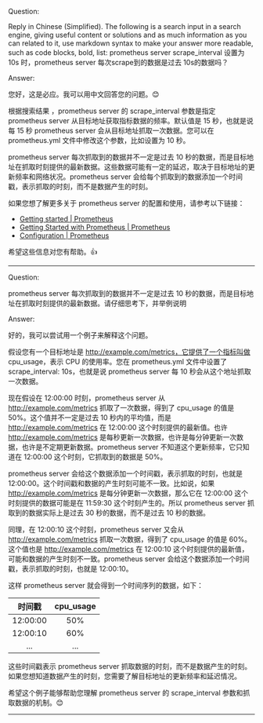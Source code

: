 Question:

Reply in Chinese (Simplified).
The following is a search input in a search engine, giving useful content or solutions and as much information as you can related to it, use markdown syntax to make your answer more readable, such as code blocks, bold, list:
prometheus server scrape_interval 设置为10s 时，prometheus server 每次scrape到的数据是过去 10s的数据吗？

Answer:

您好，这是必应。我可以用中文回答您的问题。😊

根据搜索结果   ，prometheus server 的 scrape_interval 参数是指定 prometheus server 从目标地址获取指标数据的频率。默认值是 15 秒，也就是说每 15 秒 prometheus server 会从目标地址抓取一次数据。您可以在 prometheus.yml 文件中修改这个参数，比如设置为 10 秒。

prometheus server 每次抓取到的数据并不一定是过去 10 秒的数据，而是目标地址在抓取时刻提供的最新数据。这些数据可能有一定的延迟，取决于目标地址的更新频率和网络状况。prometheus server 会给每个抓取到的数据添加一个时间戳，表示抓取的时刻，而不是数据产生的时刻。

如果您想了解更多关于 prometheus server 的配置和使用，请参考以下链接：

- [Getting started | Prometheus](https://prometheus.io/docs/prometheus/latest/getting_started/)
- [Getting Started with Prometheus | Prometheus](https://prometheus.io/docs/tutorials/getting_started/)
- [Configuration | Prometheus](https://prometheus.io/docs/prometheus/latest/configuration/configuration/)

希望这些信息对您有帮助。👍


<hr/>

Question:

prometheus server 每次抓取到的数据并不一定是过去 10 秒的数据，而是目标地址在抓取时刻提供的最新数据。请仔细思考下，并举例说明 

Answer:

好的，我可以尝试用一个例子来解释这个问题。

假设您有一个目标地址是 http://example.com/metrics，它提供了一个指标叫做 cpu_usage，表示 CPU 的使用率。您在 prometheus.yml 文件中设置了 scrape_interval: 10s，也就是说 prometheus server 每 10 秒会从这个地址抓取一次数据。

现在假设在 12:00:00 时刻，prometheus server 从 http://example.com/metrics 抓取了一次数据，得到了 cpu_usage 的值是 50%。这个值并不一定是过去 10 秒内的平均值，而是 http://example.com/metrics 在 12:00:00 这个时刻提供的最新值。也许 http://example.com/metrics 是每秒更新一次数据，也许是每分钟更新一次数据，也许是不定期更新数据。prometheus server 不知道这个更新频率，它只知道在 12:00:00 这个时刻，它抓取到的数据是 50%。

prometheus server 会给这个数据添加一个时间戳，表示抓取的时刻，也就是 12:00:00。这个时间戳和数据的产生时刻可能不一致。比如说，如果 http://example.com/metrics 是每分钟更新一次数据，那么它在 12:00:00 这个时刻提供的数据可能是在 11:59:30 这个时刻产生的。所以 prometheus server 抓取到的数据实际上是过去 30 秒的数据，而不是过去 10 秒的数据。

同理，在 12:00:10 这个时刻，prometheus server 又会从 http://example.com/metrics 抓取一次数据，得到了 cpu_usage 的值是 60%。这个值也是 http://example.com/metrics 在 12:00:10 这个时刻提供的最新值，可能和数据的产生时刻不一致。prometheus server 会给这个数据添加一个时间戳，表示抓取的时刻，也就是 12:00:10。

这样 prometheus server 就会得到一个时间序列的数据，如下：

| 时间戳 | cpu_usage |
| :----: | :-------: |
| 12:00:00 |    50%    |
| 12:00:10 |    60%    |
| ...      |    ...    |

这些时间戳表示 prometheus server 抓取数据的时刻，而不是数据产生的时刻。如果您想知道数据产生的时刻，您需要了解目标地址的更新频率和延迟情况。

希望这个例子能够帮助您理解 prometheus server 的 scrape_interval 参数和抓取数据的机制。😊


<hr/>

